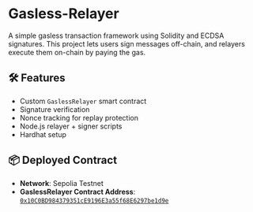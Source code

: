 # Gasless-Relayer  

A simple gasless transaction framework using Solidity and ECDSA signatures. This project lets users sign messages off-chain, and relayers execute them on-chain by paying the gas.  

## 🛠 Features

- Custom `GaslessRelayer` smart contract
- Signature verification
- Nonce tracking for replay protection
- Node.js relayer + signer scripts
- Hardhat setup

## 📦 Deployed Contract  

- **Network**: Sepolia Testnet  
- **GaslessRelayer Contract Address**: [`0x10C0BD984379351cE9196E3a55f68E6297be1d9e`](https://sepolia.etherscan.io/address/0x10C0BD984379351cE9196E3a55f68E6297be1d9e)
